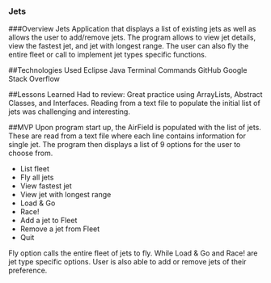 ### Jets

###Overview
Jets Application that displays a list of existing jets as well as allows the user to add/remove jets. The program allows to view jet details, view the fastest jet, and jet with longest range. The user can also fly the entire fleet or call to implement jet types specific functions.

##Technologies Used
Eclipse
Java
Terminal Commands
GitHub
Google
Stack Overflow

##Lessons Learned
Had to review: Great practice using ArrayLists, Abstract Classes, and Interfaces. Reading from a text file to populate the initial list of jets was challenging and interesting.

##MVP
Upon program start up, the AirField is populated with the list of jets. These are read from a text file where each line contains information for single jet. The program then displays a list of 9 options for the user to choose from.

- List fleet 
- Fly all jets 
- View fastest jet 
- View jet with longest range
- Load & Go 
- Race! 
- Add a jet to Fleet 
- Remove a jet from Fleet
- Quit

Fly option calls the entire fleet of jets to fly. While Load & Go and Race! are jet type specific options. User is also able to add or remove jets of their preference. 